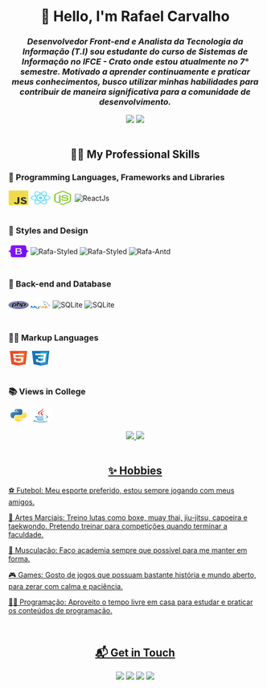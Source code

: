 <h1 align='center'> 👋 Hello, I'm Rafael Carvalho </h1>
<h3 align='center'><em>
    Desenvolvedor Front-end e Analista da Tecnologia da Informação (T.I) sou estudante do curso de Sistemas de Informação no IFCE - Crato onde estou atualmente no 7° semestre.
  Motivado a aprender continuamente e praticar meus conhecimentos, busco utilizar minhas habilidades para contribuir de maneira significativa para a comunidade de desenvolvimento.</em>
</h3>
<div align="center">
  <a href="https://rafaelcarvalho-dev.web.app/" target="_blank"><img
      src="https://img.shields.io/badge/-PORTF%C3%93LIO-%234361ee?style=for-the-badge" target="_blank"></a>
  <a href="https://www.canva.com/design/DAFCyKyjIeM/kLdG6gaV7tI2FsD36Za0TA/edit?utm_content=DAFCyKyjIeM&utm_campaign=designshare&utm_medium=link2&utm_source=sharebutton"
    target="_blank"><img src="https://img.shields.io/badge/-CURR%C3%8DCULO-lightgrey?style=for-the-badge"
      target="_blank"></a>
</div>

<br>

<h2 align='center'> 👩‍💻 My Professional Skills </h2>

<h3>🚀 Programming Languages, Frameworks and Libraries</h3>
<div display: 'inline-block'>
  <img align="center" alt="Javascript" height="30" width="40"
    src="https://raw.githubusercontent.com/devicons/devicon/master/icons/javascript/javascript-original.svg">
  <img align="center" alt="ReactJs" height="30" width="40"
    src="https://raw.githubusercontent.com/devicons/devicon/master/icons/react/react-original.svg">
  <img align="center" alt="NodeJS" height="30" width="40"
    src="https://raw.githubusercontent.com/devicons/devicon/master/icons/nodejs/nodejs-original.svg">
  <img align="center" alt="ReactJs" height="30"
    src="https://user-images.githubusercontent.com/43313420/105893220-1bae8780-6013-11eb-87be-eeac845ecc6f.png">
</div>

<br>

<h3>🎨 Styles and Design</h3>

<div display: 'inline-block'>
  <img align="center" alt="Rafa-Bootstrap" height="30" width="40"
    src="https://raw.githubusercontent.com/devicons/devicon/master/icons/bootstrap/bootstrap-original.svg">
  <img align="center" alt="Rafa-Styled" height="30" width="30" src="https://www.styled-components.com/atom.png">
  <img align="center" alt="Rafa-Styled" height="30" width="40"
    src="https://cdn.jsdelivr.net/gh/devicons/devicon/icons/materialui/materialui-original.svg">
  <img align="center" alt="Rafa-Antd" height="30" width="40"
    src="https://camo.githubusercontent.com/363242675617648bfbedd1610f89ac28df0f9e1bac8749d83109fafdf8524fff/68747470733a2f2f67772e616c697061796f626a656374732e636f6d2f7a6f732f726d73706f7274616c2f4b4470677667754d704766716148506a6963524b2e737667">
</div>

<br>

<h3>💾 Back-end and Database</h3>
<div display: 'inline-block'>
  <img align="center" alt="Php" height="30" width="40"
    src="https://raw.githubusercontent.com/devicons/devicon/master/icons/php/php-original.svg">
  <img align="center" alt="MySql" height="30" width="40"
    src="https://raw.githubusercontent.com/devicons/devicon/master/icons/mysql/mysql-original-wordmark.svg">
  <img align="center" alt="SQLite" height="30" width="40"
    src="https://cdn.jsdelivr.net/gh/devicons/devicon/icons/sqlite/sqlite-original.svg">
  <img align="center" alt="SQLite" height="30" width="40"
    src="https://cdn.jsdelivr.net/gh/devicons/devicon/icons/express/express-original-wordmark.svg">

</div>

<br>

<h3>👩‍💻 Markup Languages</h3>
<div display: 'inline-block'>
  <img align="center" alt="Rafa-HTML" height="30" width="40"
    src="https://raw.githubusercontent.com/devicons/devicon/master/icons/html5/html5-original.svg">
  <img align="center" alt="Rafa-CSS" height="30" width="40"
    src="https://raw.githubusercontent.com/devicons/devicon/master/icons/css3/css3-original.svg">
</div>

<br>

<h3>📚 Views in College</h3>
<div display: 'inline-block'>
  <img align="center" alt="Python" height="30" width="40"
    src="https://raw.githubusercontent.com/devicons/devicon/master/icons/python/python-original.svg">
  <img align="center" alt="Java" height="30" width="40"
    src="https://raw.githubusercontent.com/devicons/devicon/master/icons/java/java-original.svg">
</div>

<br>

<div align="center">
  <a href="https://github.com/rafaelcarvalho-git">
    <img height="180em"
      src="https://github-readme-stats.vercel.app/api?username=rafaelcarvalho-git&show_icons=true&theme=dark&include_all_commits=true&count_private=true" />
    <img height="180em"
      src="https://github-readme-stats.vercel.app/api/top-langs/?username=rafaelcarvalho-git&layout=compact&langs_count=7&theme=dark" />
</div>

<br>

<h2 align='center'>✨ Hobbies </h2>
<div>
  <p>⚽ Futebol: Meu esporte preferido, estou sempre jogando com meus amigos.</p>
  <p>🥊 Artes Marciais: Treino lutas como boxe, muay thai, jiu-jitsu, capoeira e taekwondo. Pretendo treinar para competições quando terminar a faculdade.</p>
  <p>💪 Musculação: Faço academia sempre que possível para me manter em forma.</p>
  <p>🎮 Games: Gosto de jogos que possuam bastante história e mundo aberto, para zerar com calma e paciência.</p>
  <p>👨‍💻 Programação: Aproveito o tempo livre em casa para estudar e praticar os conteúdos de programação.</p>
</div>
<br>

<h2 align='center'> 📬 Get in Touch</h2>
<div align="center">
  <a href="https://api.whatsapp.com/send/?phone=5588988573004&text&app_absent=0" target="_blank"><img
      src="https://img.shields.io/badge/WhatsApp-25D366?style=for-the-badge&logo=whatsapp&logoColor=white"
      target="_blank"></a>
  <a href="https://instagram.com/rafaelcarvalho.py" target="_blank"><img
      src="https://img.shields.io/badge/-Instagram-%23E4405F?style=for-the-badge&logo=instagram&logoColor=white"
      target="_blank"></a>
  <a href="mailto:rafaskyplay@gmail.com"><img
      src="https://img.shields.io/badge/-Gmail-%23333?style=for-the-badge&logo=gmail&logoColor=white"
      target="_blank"></a>
  <a href="https://www.linkedin.com/in/rafaelcarvalho-ti/-45875016a" target="_blank"><img
      src="https://img.shields.io/badge/-LinkedIn-%230077B5?style=for-the-badge&logo=linkedin&logoColor=white"
      target="_blank"></a>
</div>
